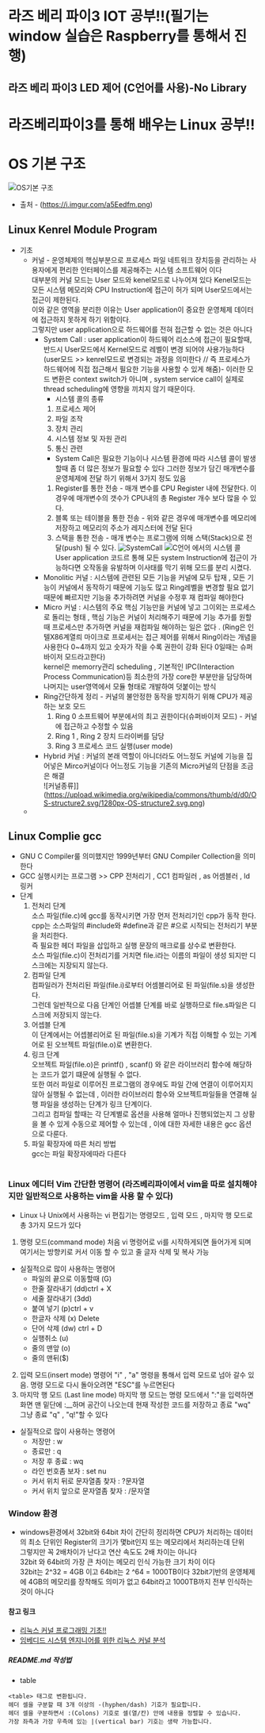 # 라즈 베리 파이3 IOT 공부!!(필기는 window 실습은 Raspberry를 통해서 진행)
## 라즈 베리 파이3 LED 제어 (C언어를 사용)-No Library


# 라즈베리파이3를 통해 배우는 Linux 공부!!
# OS 기본 구조 
![OS기본 구조](https://i.imgur.com/a5Eedfm.png)
* 출처 - (https://i.imgur.com/a5Eedfm.png)
## Linux Kenrel Module Program
* 기초 
    * 커널 - 운영체제의 핵심부분으로 프로세스 파일 네트워크 장치등을 관리하는 사용자에게 편리한 인터페이스를 제공해주는 시스템 소프트웨어 이다     
        대부분의 커널 모드는 User 모드와 kenel모드로 나누어져 있다 Kenel모드는 모든 시스템 메모리와 CPU Instruction에 접근이 허가 되며 User모드에서는 접근이 제한된다.     
        이와 같은 영역을 분리한 이유는 User application이 중요한 운영체제 데이터에 접근하지 못하게 하기 위함이다.     
        그렇지만 user application으로 하드웨어를 전혀 접근할 수 없는 것은 아니다     
        * System Call : user application이 하드웨어 리소스에 접근이 필요할때, 반드시 User모드에서 Kernel모드로 레벨이 변경 되어야 사용가능하다(user모드 >> kenrel모드로 변경되는 과정을 의미한다 // 즉 프로세스가 하드웨어에 직접 접근해서 필요한 기능을 사용할 수 있게 해줌)- 이러한 모드 변환은 context switch가 아니며 , system service call이 실제로 thread scheduling에 영향을 끼치지 않기 때문이다. 
            * 시스템 콜의 종류
            1. 프로세스 제어 
            2. 파일 조작
            3. 장치 관리
            4. 시스템 정보 및 자원 관리
            5. 통신 관련
            * System Call은 필요한 기능이나 시스템 환경에 따라 시스템 콜이 발생 할때 좀 더 많은 정보가 필요할 수 있다 그러한 정보가 담긴 매개변수를 운영체제에 전달 하기 위해서 3가지 정도 있음
            1. Register를 통한 전송 - 매개 변수를 CPU Register 내에 전달한다. 이 경우에 매개변수의 갯수가 CPU내의 총 Register 개수 보다 많을 수 있다.
            2. 블록 또는 테이블을 통한 전송 - 위와 같은 경우에 매개변수를 메모리에 저장하고 메모리의 주소가 레지스터에 전달 된다
            3. 스택을 통한 전송 - 매개 변수는 프로그램에 의해 스택(Stack)으로 전달(push) 될 수 있다.
            ![SystemCall](https://t1.daumcdn.net/cfile/tistory/27118142535CCF060A)
            ![C언어 에서의 시스템 콜](https://i.imgur.com/UH0DDZt.png)
        User application 코드르 통해 모든 system Instruction에 접근이 가능하다면 오작동을 유발하며 이사태를 막기 위해 모드를 분리 시켰다. 
        * Monolitic 커널 : 시스템에 관련된 모든 기능을 커널에 모두 탑재 , 모든 기능이 커널에서 동작하기 때문에 기능도 많고 Ring레벨을 변경할 필요 없기 때문에 빠르지만 기능을 추가하려면 커널을 수정후 재 컴파일 해야한다     
        * Micro 커널 : 시스템의 주요 핵심 기능만을 커널에 넣고 그이외는 프로세스로 돌리는 형태 , 핵심 기능은 커널이 처리해주기 때문에 기능 추가를 원할 때 프로세스만 추가하면 커널을 재컴파일 해야하는 일은 없다 . (Ring은 인텔X86계열릐 마이크로 프로세서는 접근 제어를 위해서 Ring이라는 개념을 사용한다 0~4까지 있고 숫자가 작을 수록 권한이 강화 된다 0일때는 슈퍼바이저 모드라고한다)      
        kernel은  memorry관리 scheduling , 기본적인 IPC(Interaction Process Communication)등 최소한의 가장 core한 부분만을 담당하며 나머지는 user영역에서 모듈 형태로 개발하여 덧붙이는 방식    
        * Ring간단하게 정리 - 커널의 불안정한 동작을 방지하기 위해 CPU가 제공하는 보호 모드
            1. Ring 0 소프트웨어 부분에서의 최고 권한이다(슈퍼바이저 모드) - 커널에 접근하고 수정할 수 있음
            2. Ring 1 , Ring 2 장치 드라이버를 담당
            3. Ring 3 프로세스 코드 실행(user mode)
        * Hybrid 커널 : 커널의 본래 역할이 아니더라도 어느정도 커널에 기능을 집어넣은 Mirco커널이다 어느정도 기능을 기존의 Micro커널의 단점을 조금은 해결            
        ![커널종류]](https://upload.wikimedia.org/wikipedia/commons/thumb/d/d0/OS-structure2.svg/1280px-OS-structure2.svg.png)
    * 
## Linux Complie gcc
* GNU C Compiler룰 의미했지만 1999년부터 GNU Compiler Collection을 의미한다
* GCC 실행시키는 프로그램 >> CPP 전처리기 , CC1 컴파일러 , as 어셈블러 , ld 링커 
* 단계
    1. 전처리 단계       
        소스 파일(file.c)에 gcc를 동작시키면 가장 먼저 전처리기인 cpp가 동작 한다. cpp는 소스파일의 #include와 #define과 같은 #으로 시작되는 전처리기 부분을 처리한다.      
        즉 필요한 헤더 파일을 삽입하고 실행 문장의 매크로를 상수로 변환한다.     
        소스 파일(file.c)이 전처리기를 거치면 file.i라는 이름의 파일이 생성 되지만 디스크에는 지장되지 않는다.
    2. 컴파일 단계     
        컴파일러가 전처리된 파일(file.i)로부터 어셈블리어로 된 파일(file.s)을 생성한다.     
        그런데 일반적으로 다음 단계인 어셉블 단계를 바로 실행하므로 file.s파일은 디스크에 저장되지 않는다.     
    3. 어셉블 단계    
        이 단계에서는 어셉블리어로 된 파일(file.s)을 기계가 직접 이해할 수 있는 기계어로 된 오브젝트 파일(file.o)로 변환한다.
    4. 링크 단계    
        오브젝트 파일(file.o)은 printf() , scanf() 와 같은 라이브러리 함수에 해당하는 코드가 없기 떄문에 실행될 수 없다.    
        또한 여러 파일로 이루어진 프로그램의 경우에도 파일 간에 연결이 이루어지지 않아 실행될 수 없는데 , 이러한 라이브러리 함수와 오브젝트파일들을 연결해 실행 파일을 생성하는 단계가 링크 단계이다.     
        그리고 컴파일 할때는 각 단계별로 옵션을 사용해 얼마나 진행되었는지 그 상황을 볼 수 있게 수동으로 제어할 수 있는데 , 이에 대한 자세한 내용은 gcc 옵션으로 다룬다.
    5.  파일 확장자에 따른 처리 방법    
        gcc는 파일 확장자에따라 다른다
        <table>
            <tr>
        </table>                     
### Linux 에디터 Vim 간단한 명령어 (라즈베리파이에서 vim을 따로 설치해야지만 일반적으로 사용하는 vim을 사용 할 수 있다)
* Linux 나 Unix에서 사용하는 vi 편집기는 명령모드 , 입력 모드 , 마지막 행 모드로 총 3가지 모드가 있다
1. 명령 모드(command mode) 처음 vi 명령어로 vi를 시작하게되면 들어가게 되며 여기서는 방향키로 커서 이동 할 수 있고 줄 글자 삭제 및 복사 가능
* 실질적으로 많이 사용하는 명령어
    * 파일의 끝으로 이동할때 (G)
    * 한줄 잘라내기 (dd)ctrl + X
    * 세줄 잘라내기 (3dd) 
    * 붙여 넣기 (p)ctrl + v
    * 한글자 삭제 (x) Delete
    * 단어 삭제 (dw) ctrl + D
    * 실행취소 (u)
    * 줄의 맨앞 (o)
    * 줄의 맨뒤($)
2. 입력 모드(insert mode) 명령어 "i" , "a" 명령을 통해서 입력 모드로 넘아 갈수 있음. 명령 모드로 다시 돌아오려면 "ESC"를 누르면된다
3. 마지막 행 모드 (Last line mode) 마지막 행 모드는 명령 모드에서 ":"을 입력하면 화면 맨 밑단에 :__하며 공간이 나오는데 현재 작성한 코드를 저장하고 종료 "wq" 그냥 종료 "q" , "q!"할 수 있다            
* 실질적으로 많이 사용하는 명령어
    * 저장만 : w
    * 종료만 : q
    * 저장 후 종료 : wq
    * 라인 번호좀 보자 : set nu
    * 커서 위치 뒤로 문자열좀 찾자 : ?문자열
    * 커서 위치 앞으로 문자열좀 찾자 : /문자열
### Window 환경
* windows환경에서 32bit와 64bit 차이
간단히 정리하면  CPU가 처리하는 데이터의 최소 단위인 Register의 크기가 몇bit인지 또는 메모리에서 처리하는데 단위    
그렇지만 꼭 2배차이가 난다고 연산 속도도 2배 차이는 아니다   
32bit 와 64bit의 가장 큰 차이는 메모리 인식 가능한 크기 차이 이다    
32bit는 2^32 = 4GB 이고 64bit는 2 ^64 = 1000TB이다 32bit기반의 운영체제에 4GB의 메모리를 장착해도 의미가 없고 64bit라고 1000TB까지 전부 인식하는것이 아니다     

#### 참고 링크
* [리눅스 커널 프로그래밍 기초!!](https://tribal1012.tistory.com/153)
* [임베디드 시스템 엔지니어를 위한 리눅스 커널 분석](https://www.joinc.co.kr/w/Site/Embedded/Documents/LinuxKernelStudyForSystemenginer/index.html)

##### README.md 작성법
* table
```
<table> 태그로 변환됩니다.
헤더 셀을 구분할 때 3개 이상의 -(hyphen/dash) 기호가 필요합니다.
헤더 셀을 구분하면서 :(Colons) 기호로 셀(열/칸) 안에 내용을 정렬할 수 있습니다.
가장 좌측과 가장 우측에 있는 |(vertical bar) 기호는 생략 가능합니다.
```